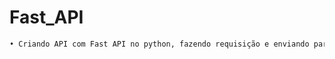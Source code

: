 # Fast_API

```sh
• Criando API com Fast API no python, fazendo requisição e enviando parâmetros através do método Post
```
